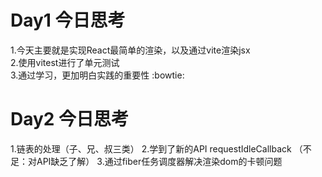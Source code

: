 # Day1 今日思考
1.今天主要就是实现React最简单的渲染，以及通过vite渲染jsx  
2.使用vitest进行了单元测试  
3.通过学习，更加明白实践的重要性 :bowtie:

# Day2 今日思考
1.链表的处理（子、兄、叔三类）
2.学到了新的API requestIdleCallback （不足：对API缺乏了解）
3.通过fiber任务调度器解决渲染dom的卡顿问题